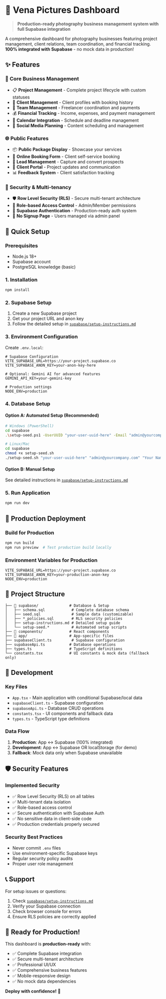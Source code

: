# 📸 **Vena Pictures Dashboard**

> **Production-ready photography business management system with full Supabase integration**

A comprehensive dashboard for photography businesses featuring project management, client relations, team coordination, and financial tracking. **100% integrated with Supabase** - no mock data in production!

## ✨ **Features**

### 🎯 **Core Business Management**
- 📋 **Project Management** - Complete project lifecycle with custom statuses
- 👥 **Client Management** - Client profiles with booking history
- 🤝 **Team Management** - Freelancer coordination and payments
- 💰 **Financial Tracking** - Income, expenses, and payment management
- 📅 **Calendar Integration** - Schedule and deadline management
- 📱 **Social Media Planning** - Content scheduling and management

### 🌐 **Public Features**
- 📦 **Public Package Display** - Showcase your services
- 📝 **Online Booking Form** - Client self-service booking
- 🎯 **Lead Management** - Capture and convert prospects
- 💬 **Client Portal** - Project updates and communication
- 📊 **Feedback System** - Client satisfaction tracking

### 🔐 **Security & Multi-tenancy**
- 🛡️ **Row Level Security (RLS)** - Secure multi-tenant architecture
- 👤 **Role-based Access Control** - Admin/Member permissions
- 🔑 **Supabase Authentication** - Production-ready auth system
- 🚫 **No Signup Page** - Users managed via admin panel

## 🚀 **Quick Setup**

### **Prerequisites**
- Node.js 18+ 
- Supabase account
- PostgreSQL knowledge (basic)

### **1. Installation**
```bash
npm install
```

### **2. Supabase Setup**
1. Create a new Supabase project
2. Get your project URL and anon key
3. Follow the detailed setup in [`supabase/setup-instructions.md`](./supabase/setup-instructions.md)

### **3. Environment Configuration**
Create `.env.local`:
```env
# Supabase Configuration
VITE_SUPABASE_URL=https://your-project.supabase.co
VITE_SUPABASE_ANON_KEY=your-anon-key-here

# Optional: Gemini AI for advanced features
GEMINI_API_KEY=your-gemini-key

# Production settings
NODE_ENV=production
```

### **4. Database Setup**

#### **Option A: Automated Setup (Recommended)**
```bash
# Windows (PowerShell)
cd supabase
.\setup-seed.ps1 -UserUUID "your-user-uuid-here" -Email "admin@yourcompany.com" -FullName "Your Name"

# Linux/Mac
cd supabase
chmod +x setup-seed.sh
./setup-seed.sh "your-user-uuid-here" "admin@yourcompany.com" "Your Name"
```

#### **Option B: Manual Setup**
See detailed instructions in [`supabase/setup-instructions.md`](./supabase/setup-instructions.md)

### **5. Run Application**
```bash
npm run dev
```

## 🎯 **Production Deployment**

### **Build for Production**
```bash
npm run build
npm run preview  # Test production build locally
```

### **Environment Variables for Production**
```env
VITE_SUPABASE_URL=https://your-project.supabase.co
VITE_SUPABASE_ANON_KEY=your-production-anon-key
NODE_ENV=production
```

## 📁 **Project Structure**

```
├── 📂 supabase/              # Database & Setup
│   ├── schema.sql            # Complete database schema
│   ├── seed.sql              # Sample data (customizable)
│   ├── *_policies.sql        # RLS security policies
│   ├── setup-instructions.md # Detailed setup guide
│   └── setup-seed.*          # Automated setup scripts
├── 📂 components/            # React components
├── 📂 app/                   # App-specific files
├── supabaseClient.ts         # Supabase configuration
├── supabaseApi.ts           # Database operations
├── types.ts                 # TypeScript definitions
└── constants.tsx            # UI constants & mock data (fallback only)
```

## 🔧 **Development**

### **Key Files**
- `App.tsx` - Main application with conditional Supabase/local data
- `supabaseClient.ts` - Supabase configuration
- `supabaseApi.ts` - Database CRUD operations
- `constants.tsx` - UI components and fallback data
- `types.ts` - TypeScript type definitions

### **Data Flow**
1. **Production**: App ↔ Supabase (100% integrated)
2. **Development**: App ↔ Supabase OR localStorage (for demo)
3. **Fallback**: Mock data only when Supabase unavailable

## 🛡️ **Security Features**

### **Implemented Security**
- ✅ Row Level Security (RLS) on all tables
- ✅ Multi-tenant data isolation
- ✅ Role-based access control
- ✅ Secure authentication with Supabase Auth
- ✅ No sensitive data in client-side code
- ✅ Production credentials properly secured

### **Security Best Practices**
- Never commit `.env` files
- Use environment-specific Supabase keys
- Regular security policy audits
- Proper user role management

## 📞 **Support**

For setup issues or questions:
1. Check [`supabase/setup-instructions.md`](./supabase/setup-instructions.md)
2. Verify your Supabase connection
3. Check browser console for errors
4. Ensure RLS policies are correctly applied

## 🎉 **Ready for Production!**

This dashboard is **production-ready** with:
- ✅ Complete Supabase integration
- ✅ Secure multi-tenant architecture 
- ✅ Professional UI/UX
- ✅ Comprehensive business features
- ✅ Mobile-responsive design
- ✅ No mock data dependencies

**Deploy with confidence!** 🚀
